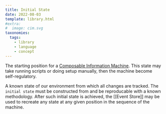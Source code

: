 ```yaml
---
title: Initial State
date: 2022-08-03
template: library.html
#extra:
#  image: cim.svg
taxonomies:
  tags:
    - library
    - language
    - concept
---
```


The starting position for a [Composable Information Machine](/library/cim). This state may take running scripts or doing setup manually, then the machine become self-regulatory.

A known state of our environment from which all changes are tracked. The `initial state` must be constructed from and be reproducable with a known methodology. After such initial state is achieved, the [[Event Store]] may be used to recreate any state at any given position in the sequence of the machine.
